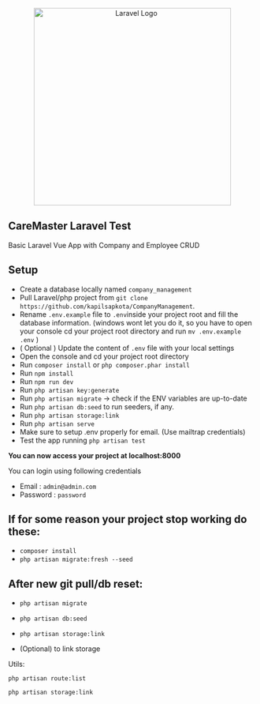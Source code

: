 <p align="center"><a href="https://laravel.com" target="_blank"><img src="https://raw.githubusercontent.com/laravel/art/master/logo-lockup/5%20SVG/2%20CMYK/1%20Full%20Color/laravel-logolockup-cmyk-red.svg" width="400" alt="Laravel Logo"></a></p>

## CareMaster Laravel Test

Basic Laravel Vue App with Company and Employee CRUD

## Setup
- Create a database locally named `company_management`
- Pull Laravel/php project from `git clone https://github.com/kapilsapkota/CompanyManagement`.
- Rename `.env.example` file to `.env`inside your project root and fill the database information.
  (windows wont let you do it, so you have to open your console cd your project root directory and run `mv .env.example .env` )
- ( Optional ) Update the content of `.env` file with your local settings
- Open the console and cd your project root directory
- Run `composer install` or ```php composer.phar install```
- Run `npm install`
- Run `npm run dev`
- Run `php artisan key:generate`
- Run `php artisan migrate` -> check if the ENV variables are up-to-date
- Run `php artisan db:seed` to run seeders, if any.
- Run `php artisan storage:link`
- Run `php artisan serve`
- Make sure to setup .env properly for email. (Use mailtrap credentials)
- Test the app running ``php artisan test``

**You can now access your project at localhost:8000**

You can login using following credentials

- Email : ``admin@admin.com``
- Password : ``password``

## If for some reason your project stop working do these:
- `composer install`
- `php artisan migrate:fresh --seed`


## After new git pull/db reset:
- `php artisan migrate`
- `php artisan db:seed`

- `php artisan storage:link`
- (Optional) to link storage

Utils:

`php artisan route:list`

`php artisan storage:link`
